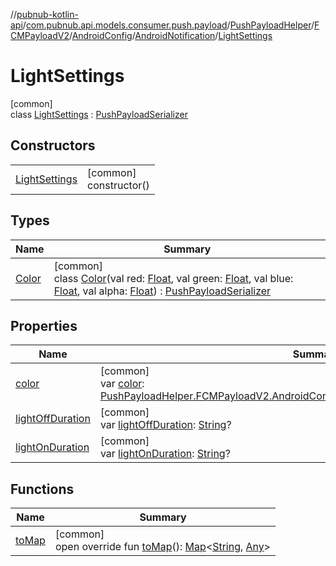 //[pubnub-kotlin-api](../../../../../../../index.md)/[com.pubnub.api.models.consumer.push.payload](../../../../../index.md)/[PushPayloadHelper](../../../../index.md)/[FCMPayloadV2](../../../index.md)/[AndroidConfig](../../index.md)/[AndroidNotification](../index.md)/[LightSettings](index.md)

# LightSettings

[common]\
class [LightSettings](index.md) : [PushPayloadSerializer](../../../../../-push-payload-serializer/index.md)

## Constructors

| | |
|---|---|
| [LightSettings](-light-settings.md) | [common]<br>constructor() |

## Types

| Name | Summary |
|---|---|
| [Color](-color/index.md) | [common]<br>class [Color](-color/index.md)(val red: [Float](https://kotlinlang.org/api/latest/jvm/stdlib/kotlin/-float/index.html), val green: [Float](https://kotlinlang.org/api/latest/jvm/stdlib/kotlin/-float/index.html), val blue: [Float](https://kotlinlang.org/api/latest/jvm/stdlib/kotlin/-float/index.html), val alpha: [Float](https://kotlinlang.org/api/latest/jvm/stdlib/kotlin/-float/index.html)) : [PushPayloadSerializer](../../../../../-push-payload-serializer/index.md) |

## Properties

| Name | Summary |
|---|---|
| [color](color.md) | [common]<br>var [color](color.md): [PushPayloadHelper.FCMPayloadV2.AndroidConfig.AndroidNotification.LightSettings.Color](-color/index.md)? |
| [lightOffDuration](light-off-duration.md) | [common]<br>var [lightOffDuration](light-off-duration.md): [String](https://kotlinlang.org/api/latest/jvm/stdlib/kotlin/-string/index.html)? |
| [lightOnDuration](light-on-duration.md) | [common]<br>var [lightOnDuration](light-on-duration.md): [String](https://kotlinlang.org/api/latest/jvm/stdlib/kotlin/-string/index.html)? |

## Functions

| Name | Summary |
|---|---|
| [toMap](to-map.md) | [common]<br>open override fun [toMap](to-map.md)(): [Map](https://kotlinlang.org/api/latest/jvm/stdlib/kotlin.collections/-map/index.html)&lt;[String](https://kotlinlang.org/api/latest/jvm/stdlib/kotlin/-string/index.html), [Any](https://kotlinlang.org/api/latest/jvm/stdlib/kotlin/-any/index.html)&gt; |
